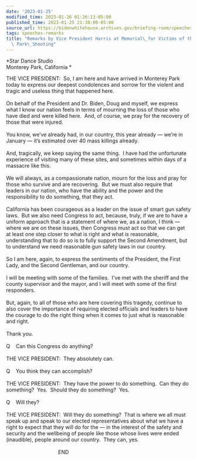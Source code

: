```yaml
---
date: '2023-01-25'
modified_time: 2023-01-26 01:26:13-05:00
published_time: 2023-01-25 21:30:00-05:00
source_url: https://bidenwhitehouse.archives.gov/briefing-room/speeches-remarks/2023/01/25/remarks-by-vice-president-harris-at-memorial-for-victims-of-the-monterey-park-shooting/
tags: speeches-remarks
title: "Remarks by Vice President Harris at Memorial\_for Victims of the Monterey\
  \ Park\_Shooting"
---
```

 
*Star Dance Studio  
Monterey Park, California *

THE VICE PRESIDENT:  So, I am here and have arrived in Monterey Park
today to express our deepest condolences and sorrow for the violent and
tragic and useless thing that happened here.   
   
On behalf of the President and Dr. Biden, Doug and myself, we express
what I know our nation feels in terms of mourning the loss of those who
have died and were killed here.  And, of course, we pray for the
recovery of those that were injured.  
   
You know, we’ve already had, in our country, this year already — we’re
in January — it’s estimated over 40 mass killings already.   
   
And, tragically, we keep saying the same thing.  I have had the
unfortunate experience of visiting many of these sites, and sometimes
within days of a massacre like this.  
   
We will always, as a compassionate nation, mourn for the loss and pray
for those who survive and are recovering.  But we must also require that
leaders in our nation, who have the ability and the power and the
responsibility to do something, that they act.   
   
California has been courageous as a leader on the issue of smart gun
safety laws.  But we also need Congress to act, because, truly, if we
are to have a uniform approach that is a statement of where we, as a
nation, I think — where we are on these issues, then Congress must act
so that we can get at least one step closer to what is right and what is
reasonable, understanding that to do so is to fully support the Second
Amendment, but to understand we need reasonable gun safety laws in our
country.  
   
So I am here, again, to express the sentiments of the President, the
First Lady, and the Second Gentleman, and our country.  
   
I will be meeting with some of the families.  I’ve met with the sheriff
and the county supervisor and the mayor, and I will meet with some of
the first responders.   
   
But, again, to all of those who are here covering this tragedy, continue
to also cover the importance of requiring elected officials and leaders
to have the courage to do the right thing when it comes to just what is
reasonable and right.   
   
Thank you.   
   
Q    Can this Congress do anything?  
   
THE VICE PRESIDENT:  They absolutely can.   
   
Q    You think they can accomplish?  
   
THE VICE PRESIDENT:  They have the power to do something.  Can they do
something?  Yes.  Should they do something?  Yes.    
   
Q    Will they?  
   
THE VICE PRESIDENT:  Will they do something?  That is where we all must
speak up and speak to our elected representatives about what we have a
right to expect that they will do for the — in the interest of the
safety and security and the wellbeing of people like those whose lives
were ended (inaudible), people around our country.  They can, yes.  
   
                                    END  
  
